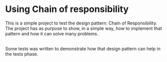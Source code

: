 # Using Chain of responsibility

 This is a simple project to test the design pattern: Chain of Responsibility.	<br />
 The project has as purpose to show, in a simple way, how to implement that pattern and how it can solve many problems.
 	<br />
  <br />
  
Some tests was written to demonstrate how that design pattern can help in the tests phase.
 
 
